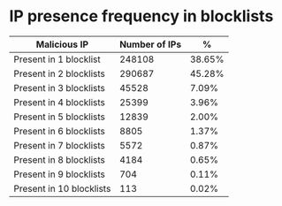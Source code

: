# IP presence frequency in blocklists
| Malicious IP | Number of IPs | % |
|----|----|----|
| Present in 1 blocklist | 248108 | 38.65% |
| Present in 2 blocklists | 290687 | 45.28% |
| Present in 3 blocklists | 45528 | 7.09% |
| Present in 4 blocklists | 25399 | 3.96% |
| Present in 5 blocklists | 12839 | 2.00% |
| Present in 6 blocklists | 8805 | 1.37% |
| Present in 7 blocklists | 5572 | 0.87% |
| Present in 8 blocklists | 4184 | 0.65% |
| Present in 9 blocklists | 704 | 0.11% |
| Present in 10 blocklists | 113 | 0.02% |
